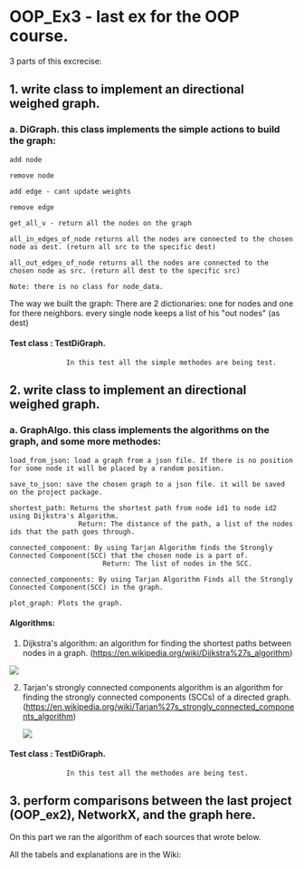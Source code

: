 # OOP_Ex3 - last ex for the OOP course.

3 parts of this excrecise:

## 1. write class to implement an directional weighed graph.

### a. DiGraph. this class implements the simple actions to build the graph:
    
    add node
    
    remove node
    
    add edge - cant update weights
    
    remove edge 
    
    get_all_v - return all the nodes on the graph
    
    all_in_edges_of_node returns all the nodes are connected to the chosen node as dest. (return all src to the specific dest)
    
    all_out_edges_of_node returns all the nodes are connected to the chosen node as src. (return all dest to the specific src)

    Note: there is no class for node_data.

   The way we built the graph:
    There are 2 dictionaries: one for nodes and one for there neighbors. every single node keeps a list of his "out nodes" (as dest)
    
#### Test class : TestDiGraph.

                  In this test all the simple methodes are being test.
    
## 2. write class to implement an directional weighed graph.
    
### a. GraphAlgo. this class implements the algorithms on the graph, and some more methodes:
      
    load_from_json: load a graph from a json file. If there is no position for some node it will be placed by a random position.
      
    save_to_json: save the chosen graph to a json file. it will be saved on the project package.
      
    shortest_path: Returns the shortest path from node id1 to node id2 using Dijkstra's Algorithm.
                     Return: The distance of the path, a list of the nodes ids that the path goes through.
      
    connected_component: By using Tarjan Algorithm finds the Strongly Connected Component(SCC) that the chosen node is a part of.
                           Return: The list of nodes in the SCC.
      
    connected_components: By using Tarjan Algorithm Finds all the Strongly Connected Component(SCC) in the graph.
      
    plot_graph: Plots the graph.
    
#### Algorithms:
    
1. Dijkstra's algorithm: an algorithm for finding the shortest paths between nodes in a graph. (https://en.wikipedia.org/wiki/Dijkstra%27s_algorithm)

![](https://en.wikipedia.org/wiki/Dijkstra%27s_algorithm#/media/File:Dijkstra_Animation.gif)
    
2. Tarjan's strongly connected components algorithm is an algorithm for finding the strongly connected components (SCCs) of a directed graph.          
   (https://en.wikipedia.org/wiki/Tarjan%27s_strongly_connected_components_algorithm)
   
   ![](https://en.wikipedia.org/wiki/Tarjan%27s_strongly_connected_components_algorithm#/media/File:Tarjan's_Algorithm_Animation.gif)
      
#### Test class : TestDiGraph.

                  In this test all the methodes are being test. 
                  

## 3. perform comparisons between the last project (OOP_ex2), NetworkX, and the graph here.

  On this part we ran the algorithm of each sources that wrote below.
  
  All the tabels and explanations are in the Wiki:
  
  
        

